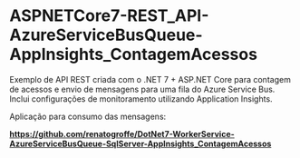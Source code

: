 # ASPNETCore7-REST_API-AzureServiceBusQueue-AppInsights_ContagemAcessos
Exemplo de API REST criada com o .NET 7 + ASP.NET Core para contagem de acessos e envio de mensagens para uma fila do Azure Service Bus. Inclui configurações de monitoramento utilizando Application Insights.

Aplicação para consumo das mensagens:

**https://github.com/renatogroffe/DotNet7-WorkerService-AzureServiceBusQueue-SqlServer-AppInsights_ContagemAcessos**